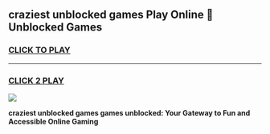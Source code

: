 
## craziest unblocked games Play Online 👋 Unblocked Games
<h3>
<a href="https://premium.freeplayer.one?title=craziest_unblocked_games&ref=19F">CLICK TO PLAY</a></h3>
<hr>

<h3>
<a href="https://premium.freeplayer.one?title=craziest_unblocked_games&ref=19F">CLICK 2 PLAY</a>
  
</h3>

<a href="https://premium.freeplayer.one?title=craziest_unblocked_games&ref=19F"><img src="https://clearcache.store/games.png"></a>


**craziest unblocked games games unblocked: Your Gateway to Fun and Accessible Online Gaming**
